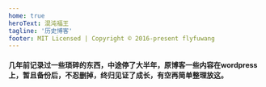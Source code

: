 ```yaml
---
home: true
heroText: 混沌福王
tagline: '历史博客'
footer: MIT Licensed | Copyright © 2016-present flyfuwang
---
```

#### 几年前记录过一些琐碎的东西，中途停了大半年，原博客一些内容在wordpress上，暂且备份后，不忍删掉，终归见证了成长，有空再简单整理放这。
